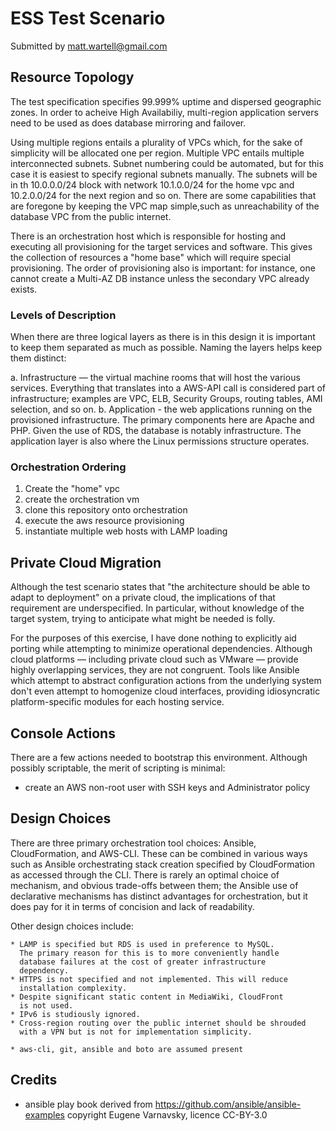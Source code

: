 # ESS Test Scenario

Submitted by matt.wartell@gmail.com


## Resource Topology

The test specification specifies 99.999% uptime and dispersed geographic
zones.  In order to acheive High Availabiliy, multi-region application
servers need to be used as does database mirroring and failover.

Using multiple regions entails a plurality of VPCs which, for the sake
of simplicity will be allocated one per region. Multiple VPC entails
multiple interconnected subnets. Subnet numbering could be automated,
but for this case it is easiest to specify regional subnets manually. The
subnets will be in th 10.0.0.0/24 block with network 10.1.0.0/24 for
the home vpc and 10.2.0.0/24 for the next region and so on. There
are some capabilities that are foregone by keeping the VPC map
simple,such as unreachability of the database VPC from the public
internet.

There is an orchestration host which is responsible for hosting and
executing all provisioning for the target services and software. This
gives the collection of resources a "home base" which will require
special provisioning. The order of provisioning also is important: for
instance, one cannot create a Multi-AZ DB instance unless the secondary
VPC already exists.

### Levels of Description

When there are three logical layers as there is in this design it
is important to keep them separated as much as possible. Naming the
layers helps keep them distinct:

  a. Infrastructure — the virtual machine rooms that will host
     the various services. Everything that translates into a AWS-API
     call is considered part of infrastructure; examples are VPC, ELB,
     Security Groups, routing tables, AMI selection, and so on.
  b. Application - the web applications running on the provisioned
     infrastructure. The primary components here are Apache and PHP.
     Given the use of RDS, the database is notably infrastructure.
     The application layer is also where the Linux permissions
     structure operates.

### Orchestration Ordering

  1. Create the "home" vpc
  2. create the orchestration vm
  3. clone this repository onto orchestration
  4. execute the aws resource provisioning
  5. instantiate multiple web hosts with LAMP loading

## Private Cloud Migration

Although the test scenario states that "the architecture should be able
to adapt to deployment" on a private cloud, the implications of that
requirement are underspecified. In particular, without knowledge of the
target system, trying to anticipate what might be needed is folly.

For the purposes of this exercise, I have done nothing to explicitly aid
porting while attempting to minimize operational dependencies. Although
cloud platforms — including private cloud such as VMware — provide
highly overlapping services, they are not congruent. Tools like Ansible
which attempt to abstract configuration actions from the underlying
system don't even attempt to homogenize cloud interfaces, providing
idiosyncratic platform-specific modules for each hosting service.


## Console Actions

There are a few actions needed to bootstrap this environment. Although
possibly scriptable, the merit of scripting is minimal:

  * create an AWS non-root user with SSH keys and Administrator policy

## Design Choices

There are three primary orchestration tool choices: Ansible,
CloudFormation, and AWS-CLI. These can be combined in various ways such
as Ansible orchestrating stack creation specified by CloudFormation as
accessed through the CLI. There is rarely an optimal choice of mechanism,
and obvious trade-offs between them; the Ansible use of declarative
mechanisms has distinct advantages for orchestration, but it does pay
for it in terms of concision and lack of readability.

Other design choices include:

    * LAMP is specified but RDS is used in preference to MySQL.
      The primary reason for this is to more conveniently handle
      database failures at the cost of greater infrastructure
      dependency.
    * HTTPS is not specified and not implemented. This will reduce
      installation complexity.
    * Despite significant static content in MediaWiki, CloudFront
      is not used.
    * IPv6 is studiously ignored.
    * Cross-region routing over the public internet should be shrouded
      with a VPN but is not for implementation simplicity.

    * aws-cli, git, ansible and boto are assumed present


## Credits

  * ansible play book derived from https://github.com/ansible/ansible-examples
    copyright Eugene Varnavsky, licence CC-BY-3.0

